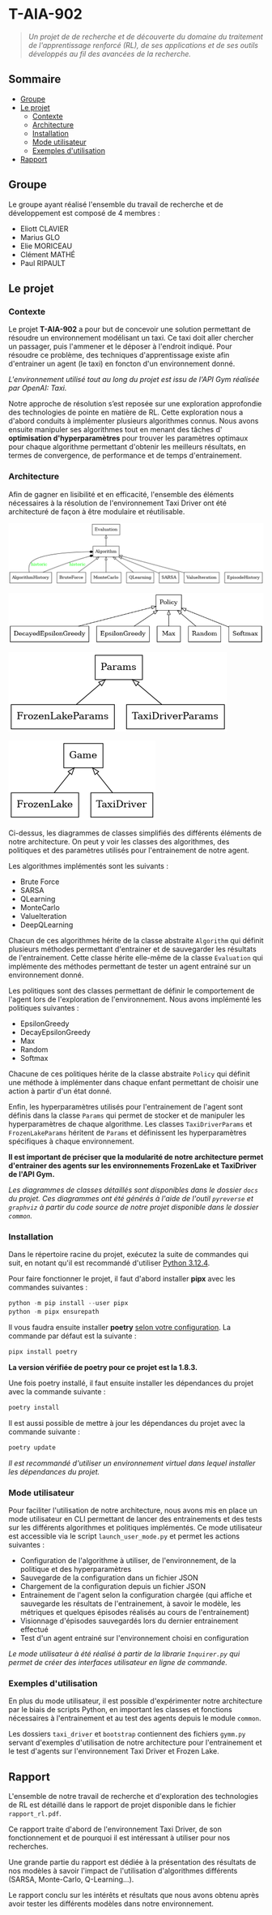 # T-AIA-902

> _Un projet de de recherche et de découverte du domaine du traitement de l'apprentissage renforcé (RL), de ses applications et de 
ses outils développés au fil des avancées de la recherche._

## Sommaire
- [Groupe](#groupe)
- [Le projet](#le-projet)
  - [Contexte](#contexte)
  - [Architecture](#architecture)
  - [Installation](#installation)
  - [Mode utilisateur](#mode-utilisateur)
  - [Exemples d'utilisation](#exemples-dutilisation)
- [Rapport](#rapport)

## Groupe

Le groupe ayant réalisé l'ensemble du travail de recherche et de développement est composé de 4 membres :
- Eliott CLAVIER
- Marius GLO
- Elie MORICEAU
- Clément MATHÉ
- Paul RIPAULT

## Le projet

### Contexte

Le projet __T-AIA-902__ a pour but de concevoir une solution permettant de résoudre un environnement modélisant un taxi.
Ce taxi doit aller chercher un passager, puis l'ammener et le déposer à l'endroit indiqué. Pour résoudre ce problème, 
des techniques d'apprentissage existe afin d'entrainer un agent (le taxi) en foncton d'un environnement donné.

_L'environnement utilisé tout au long du projet est issu de l'API Gym réalisée par OpenAI: Taxi._

Notre approche de résolution s’est reposée sur une exploration approfondie des technologies de pointe en matière de RL. 
Cette exploration nous a d'abord conduits à implémenter plusieurs algorithmes connus. 
Nous avons ensuite manipuler ses algorithmes tout en menant des tâches d' __optimisation d'hyperparamètres__ pour trouver
les paramètres optimaux pour chaque algorithme permettant d'obtenir les meilleurs résultats, en termes de convergence,
de performance et de temps d'entrainement.


### Architecture

Afin de gagner en lisibilité et en efficacité, l'ensemble des éléments nécessaires à la résolution de l'environnement
Taxi Driver ont été architecturé de façon à être modulaire et réutilisable.

![Algorithmes](./docs/algorithms/classes_simplified.png)

![Politiques](./docs/policies/classes_simplified.png)

![Paramètres](./docs/params/classes_simplified.png)

![Environnement](./docs/environments/classes_simplified.png)

Ci-dessus, les diagrammes de classes simplifiés des différents éléments de notre architecture.
On peut y voir les classes des algorithmes, des politiques et des paramètres utilisés pour l'entrainement de notre agent.

Les algorithmes implémentés sont les suivants :
- Brute Force
- SARSA
- QLearning
- MonteCarlo
- ValueIteration
- DeepQLearning

Chacun de ces algorithmes hérite de la classe abstraite `Algorithm` qui définit plusieurs méthodes permettant d'entrainer 
et de sauvegarder les résultats de l'entrainement. Cette classe hérite elle-même de la classe `Evaluation`
qui implémente des méthodes permettant de tester un agent entrainé sur un environnement donné.

Les politiques sont des classes permettant de définir le comportement de l'agent lors de l'exploration de l'environnement.
Nous avons implémenté les politiques suivantes :
- EpsilonGreedy
- DecayEpsilonGreedy
- Max
- Random
- Softmax

Chacune de ces politiques hérite de la classe abstraite `Policy` qui définit une méthode à implémenter dans chaque enfant
permettant de choisir une action à partir d'un état donné.

Enfin, les hyperparamètres utilisés pour l'entrainement de l'agent sont définis dans la classe `Params` qui permet de stocker
et de manipuler les hyperparamètres de chaque algorithme. Les classes `TaxiDriverParams` et `FrozenLakeParams` héritent de `Params`
et définissent les hyperparamètres spécifiques à chaque environnement.

__Il est important de préciser que la modularité de notre architecture 
permet d'entrainer des agents sur les environnements FrozenLake et TaxiDriver de l'API Gym.__

_Les diagrammes de classes détaillés sont disponibles dans le dossier `docs` du projet. Ces diagrammes ont été générés à l'aide de l'outil `pyreverse` et `graphviz`
à partir du code source de notre projet disponible dans le dossier `common`._

### Installation

Dans le répertoire racine du projet, exécutez la suite de commandes qui suit, en notant qu'il est recommandé d'utiliser [Python 3.12.4](https://www.python.org/downloads/release/python-3124/).

Pour faire fonctionner le projet, il faut d'abord installer __pipx__ avec les commandes suivantes :
```powershell
python -m pip install --user pipx
python -m pipx ensurepath
``` 

Il vous faudra ensuite installer __poetry__ [selon votre configuration](https://python-poetry.org/docs/). La commande par défaut est la suivante :
```powershell
pipx install poetry
```

__La version vérifiée de poetry pour ce projet est la 1.8.3.__

Une fois poetry installé, il faut ensuite installer les dépendances du projet avec la commande suivante :
```powershell
poetry install
```

Il est aussi possible de mettre à jour les dépendances du projet avec la commande suivante :
```powershell
poetry update
```

_Il est recommandé d'utiliser un environnement virtuel dans lequel installer les dépendances du projet._

### Mode utilisateur

Pour faciliter l'utilisation de notre architecture, nous avons mis en place un mode utilisateur en CLI permettant de lancer des entrainements
et des tests sur les différents algorithmes et politiques implémentés. Ce mode utilisateur est accessible via le script `launch_user_mode.py` et
permet les actions suivantes :
- Configuration de l'algorithme à utiliser, de l'environnement, de la politique et des hyperparamètres
- Sauvegarde de la configuration dans un fichier JSON
- Chargement de la configuration depuis un fichier JSON
- Entrainement de l'agent selon la configuration chargée (qui affiche et sauvegarde les résultats de l'entrainement, à savoir le modèle, les métriques et quelques épisodes réalisés au cours de l'entrainement) 
- Visionnage d'épisodes sauvegardés lors du dernier entrainement effectué
- Test d'un agent entrainé sur l'environnement choisi en configuration

_Le mode utilisateur à été réalisé à partir de la librarie `Inquirer.py` qui permet de créer des interfaces utilisateur en ligne de commande._

### Exemples d'utilisation

En plus du mode utilisateur, il est possible d'expérimenter notre architecture par le biais de scripts Python, en important 
les classes et fonctions nécessaires à l'entrainement et au test des agents depuis le module `common`.

Les dossiers `taxi_driver` et `bootstrap` contiennent des fichiers `gymm.py` servant d'exemples 
d'utilisation de notre architecture pour l'entrainement et le test  d'agents sur l'environnement Taxi Driver et Frozen Lake.

## Rapport

L'ensemble de notre travail de recherche et d'exploration des technologies de RL est détaillé dans le rapport de projet
disponible dans le fichier `rapport_rl.pdf`. 

Ce rapport traite d'abord de l'environnement Taxi Driver, de son fonctionnement et de pourquoi il est intéressant à utiliser pour nos recherches.

Une grande partie du rapport est dédiée à la présentation des résultats de nos modèles à savoir l'impact de l'utilisation d'algorithmes
différents (SARSA, Monte-Carlo, Q-Learning...). 

Le rapport conclu sur les intérêts et résultats que nous avons obtenu après avoir tester les différents modèles dans notre environnement.
